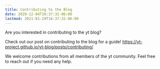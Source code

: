 ```yaml
---
title: Contributing to the Blog
date: 2020-12-04T16:37:32-06:00
lastmod: 2021-01-29T16:37:32-06:00
---
```


Are you interested in contributing to the yt blog? 

Check out our post on contributing to the blog for a guide! 
https://yt-project.github.io/yt-blog/posts/contributing/

We welcome contributions from all members of the yt community. Feel free to
reach out if you need any help. 

